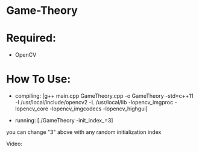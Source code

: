 # Game-Theory

# Required:
- OpenCV

# How To Use:
- compiling:
  [g++ main.cpp GameTheory.cpp -o GameTheory -std=c++11 -I /usr/local/include/opencv2 -L /usr/local/lib -lopencv_imgproc -lopencv_core -lopencv_imgcodecs -lopencv_highgui]

- running:
  [./GameTheory -init_index_=3]
 
you can change "3" above with any random initialization index

Video: 
